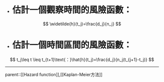 - # 估計一個觀察時間的風險函數：
$$
\widetilde{h}(t_j)=\frac{d_j}{n_j}
$$
- # 估計一個時間區間的風險函數：
$$
t_j\leq t \leq t_{t+1}\text{：}\hat{h}(t_j)=\frac{d_j}{n_j(t_{j+1}-t_j)}
$$
- - -
parent::[[Hazard function]],[[Kaplan-Meier方法]]